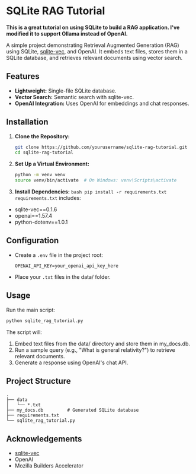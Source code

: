 # SQLite RAG Tutorial

**This is a great tutorial on using SQLite to build a RAG application. I've modified it to support Ollama instead of OpenAI.**

A simple project demonstrating Retrieval Augmented Generation (RAG) using SQLite, [sqlite-vec](https://github.com/asg017/sqlite-vec), and OpenAI. It embeds text files, stores them in a SQLite database, and retrieves relevant documents using vector search.

## Features

- **Lightweight:** Single-file SQLite database.
- **Vector Search:** Semantic search with sqlite-vec.
- **OpenAI Integration:** Uses OpenAI for embeddings and chat responses.

## Installation

1. **Clone the Repository:**

   ```bash
   git clone https://github.com/yourusername/sqlite-rag-tutorial.git
   cd sqlite-rag-tutorial
   ```

2. **Set Up a Virtual Environment:**

   ```bash
   python -m venv venv
   source venv/bin/activate  # On Windows: venv\Scripts\activate
   ```

3. **Install Dependencies:**
   `bash
pip install -r requirements.txt
`
   `requirements.txt` includes:

- sqlite-vec==0.1.6
- openai==1.57.4
- python-dotenv==1.0.1

## Configuration

- Create a `.env` file in the project root:
  ```
  OPENAI_API_KEY=your_openai_api_key_here
  ```
- Place your `.txt` files in the data/ folder.

## Usage

Run the main script:

```bash
python sqlite_rag_tutorial.py
```

The script will:

1. Embed text files from the data/ directory and store them in my_docs.db.
2. Run a sample query (e.g., "What is general relativity?") to retrieve relevant documents.
3. Generate a response using OpenAI's chat API.

## Project Structure

```pgsql
.
├── data
│   └── *.txt
├── my_docs.db         # Generated SQLite database
├── requirements.txt
└── sqlite_rag_tutorial.py
```

## Acknowledgements

- [sqlite-vec](https://github.com/asg017/sqlite-vec)
- OpenAI
- Mozilla Builders Accelerator
